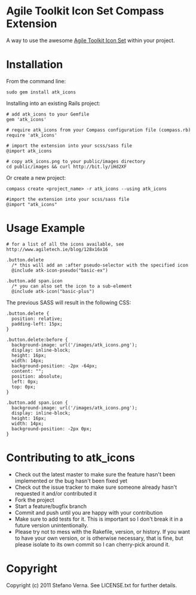 Agile Toolkit Icon Set Compass Extension
==========================

A way to use the awesome [Agile Toolkit Icon Set](http://www.agiletech.ie/blog/128x16x16) within your project.

Installation
============

From the command line:

    sudo gem install atk_icons

Installing into an existing Rails project:

    # add atk_icons to your Gemfile
    gem 'atk_icons'

    # require atk_icons from your Compass configuration file (compass.rb)
    require 'atk_icons'

    # import the extension into your scss/sass file
    @import atk_icons

    # copy atk_icons.png to your public/images directory
    cd public/images && curl http://bit.ly/iHd2XF

Or create a new project:

    compass create <project_name> -r atk_icons --using atk_icons

    #import the extension into your scss/sass file
    @import "atk_icons"

Usage Example
=============

    # for a list of all the icons available, see http://www.agiletech.ie/blog/128x16x16

    .button.delete
      /* this will add an :after pseudo-selector with the specified icon
      @include atk-icon-pseudo("basic-ex")

    .button.add span.icon
      /* you can also set the icon to a sub-element
      @include atk-icon("basic-plus")

The previous SASS will result in the following CSS:

    .button.delete {
      position: relative;
      padding-left: 15px;
    }

    .button.delete:before {
      background-image: url('/images/atk_icons.png');
      display: inline-block;
      height: 16px;
      width: 14px;
      background-position: -2px -64px;
      content: "";
      position: absolute;
      left: 0px;
      top: 0px;
    }

    .button.add span.icon {
      background-image: url('/images/atk_icons.png');
      display: inline-block;
      height: 16px;
      width: 14px;
      background-position: -2px 0px;
    }

Contributing to atk_icons
=========================

* Check out the latest master to make sure the feature hasn't been implemented or the bug hasn't been fixed yet
* Check out the issue tracker to make sure someone already hasn't requested it and/or contributed it
* Fork the project
* Start a feature/bugfix branch
* Commit and push until you are happy with your contribution
* Make sure to add tests for it. This is important so I don't break it in a future version unintentionally.
* Please try not to mess with the Rakefile, version, or history. If you want to have your own version, or is otherwise necessary, that is fine, but please isolate to its own commit so I can cherry-pick around it.

Copyright
=========

Copyright (c) 2011 Stefano Verna. See LICENSE.txt for
further details.

